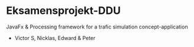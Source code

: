 # Eksamensprojekt-DDU
JavaFx &amp; Processing framework for a trafic simulation concept-application
- Victor S, Nicklas, Edward & Peter
